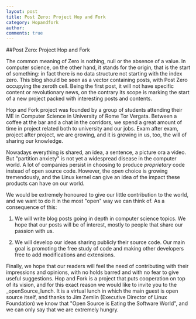 ```yaml
---
layout: post
title: Post Zero: Project Hop and Fork
category: Hopandfork
author: 
comments: true
---
```


##Post Zero: Project Hop and Fork

The common meaning of Zero is nothing, null or the absence of a value. In
computer science, on the other hand, it stands for the origin, that is the
start of something: in fact there is no data structure not starting with the
index zero. This blog should be seen as a vector containing posts, with Post
Zero occupying the zeroth cell.  Being the first post, it will not have
specific content or revolutionary news, on the contrary its scope is marking
the start of a new project packed with interesting posts and contents.
  
Hop and Fork project was founded by a group of students attending their ME in
Computer Science in University of Rome Tor Vergata. Between a coffee at the
bar and a chat in the corridors, we spend a great amount of time in project
related both to university and our jobs. Exam after exam, project after
project, we are growing, and it is growing in us, too, the will of sharing
our knowledge.

Nowadays everything is shared, an idea, a sentence, a picture ora a video. But
"partition anxiety" is not yet a widespread disease in the computer world.
A lot of companies persist in choosing to produce _proprietary_ code instead of
open source code.  However, the _open_ choice is growing tremendously, and
the Linux kernel can give an idea of the impact these products can have on our
world.

We would be extremely honoured to give our little contribution to the world,
and we want to do it in the most "open" way we can think of.  As a consequence
of this:
  
  1. We will write blog posts going in depth in computer science topics. We
     hope that our posts will be of interest, mostly to people that share our
     passion with us.

  2. We will develop our ideas sharing publicly their source code.  Our main
     goal is promoting the free study of code and making other developers free
     to add modifications and extensions.

Finally, we hope that our readers will feel the need of contributing with
their impressions and opinions, with no holds barred and with no fear to
give useful suggestions.  Hop and Fork is a project that puts cooperation on
top of its vision, and for this exact reason we would like to invite you to
the _openSource_lunch. It is a virtual lunch in which the main guest is open
source itself, and thanks to Jim Zemlin (Executive Director of Linux Foundation)
we know that "Open Source is Eating the Software World", and we can only say
that we are extremely hungry.
